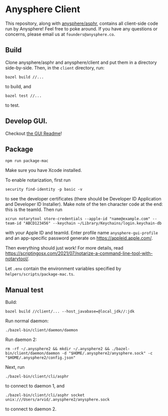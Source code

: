 # Anysphere Client

This repository, along with [anysphere/asphr](https://github.com/anysphere/asphr), contains all client-side code run by Anysphere! Feel free to poke around. If you have any questions or concerns, please email us at `founders@anysphere.co`.

## Build

Clone anysphere/asphr and anysphere/client and put them in a directory side-by-side. Then, in the `client` directory, run:

```
bazel build //...
```

to build, and

```
bazel test //...
```

to test.

## Develop GUI.

Checkout [the GUI Readme](gui/README.md)!

## Package

```
npm run package-mac
```

Make sure you have Xcode installed.

To enable notarization, first run

```
security find-identity -p basic -v
```

to see the developer certificates (there should be Developer ID Application and Developer ID Installer). Make note of the ten character code at the end: this is the teamId. Then run

```
xcrun notarytool store-credentials --apple-id "name@example.com" --team-id "ABCD123456" --keychain ~/Library/Keychains/login.keychain-db
```

with your Apple ID and teamId. Enter profile name `anysphere-gui-profile` and an app-specific password generate on https://appleid.apple.com/.

Then everything should just work! For more details, read https://scriptingosx.com/2021/07/notarize-a-command-line-tool-with-notarytool/.

Let `.env` contain the environment variables specified by `helpers/scripts/package-mac.ts`.

## Manual test

Build:

```
bazel build //client/... --host_javabase=@local_jdk//:jdk
```

Run normal daemon:

```
./bazel-bin/client/daemon/daemon
```

Run daemon 2:

```
rm -rf ~/.anysphere2 && mkdir ~/.anysphere2 && ./bazel-bin/client/daemon/daemon -d "$HOME/.anysphere2/anysphere.sock" -c "$HOME/.anysphere2/config.json"
```

Next, run

```
./bazel-bin/client/cli/asphr
```

to connect to daemon 1, and

```
./bazel-bin/client/cli/asphr socket unix:///Users/arvid/.anysphere2/anysphere.sock
```

to connect to daemon 2.
